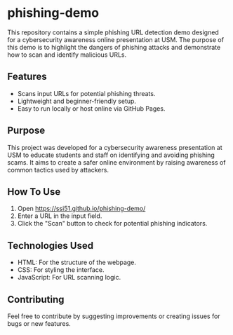 # phishing-demo

This repository contains a simple phishing URL detection demo designed for a cybersecurity awareness online presentation at USM. The purpose of this demo is to highlight the dangers of phishing attacks and demonstrate how to scan and identify malicious URLs.

## Features
- Scans input URLs for potential phishing threats.
- Lightweight and beginner-friendly setup.
- Easy to run locally or host online via GitHub Pages.

## Purpose
This project was developed for a cybersecurity awareness presentation at USM to educate students and staff on identifying and avoiding phishing scams. It aims to create a safer online environment by raising awareness of common tactics used by attackers.

## How To Use
1. Open https://ssi51.github.io/phishing-demo/
2. Enter a URL in the input field.
3. Click the "Scan" button to check for potential phishing indicators.

## Technologies Used
- HTML: For the structure of the webpage.
- CSS: For styling the interface.
- JavaScript: For URL scanning logic.

## Contributing
Feel free to contribute by suggesting improvements or creating issues for bugs or new features.
